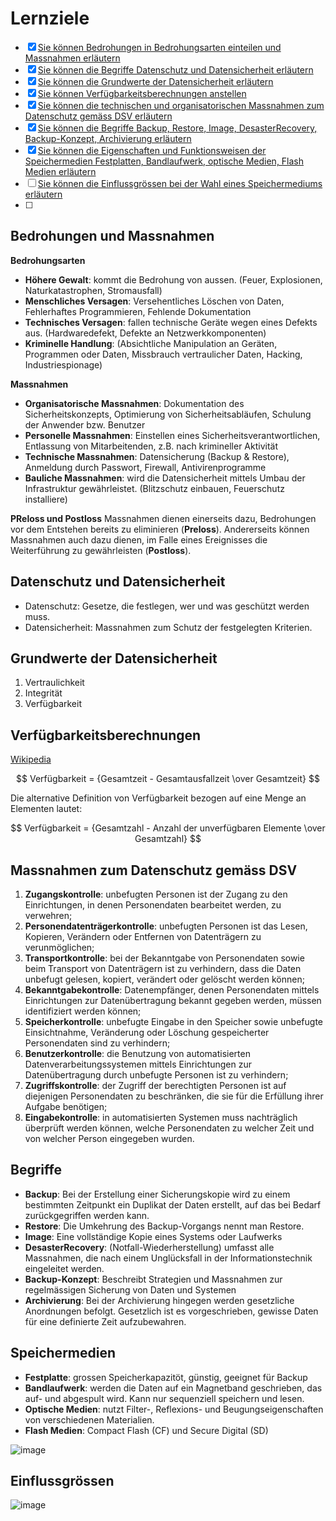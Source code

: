 # Lernziele
- [x] [Sie können Bedrohungen in Bedrohungsarten einteilen und Massnahmen erläutern](#bedrohungen-und-massnahmen)
- [x] [Sie können die Begriffe Datenschutz und Datensicherheit erläutern](#datenschutz-und-datensicherheit)
- [x] [Sie können die Grundwerte der Datensicherheit erläutern](#grundwerte-der-datensicherheit)
- [x] [Sie können Verfügbarkeitsberechnungen anstellen](#verfügbarkeitsberechnungen)
- [x] [Sie können die technischen und organisatorischen Massnahmen zum Datenschutz gemäss DSV erläutern](#massnahmen-zum-datenschutz-gemäss-dsv)
- [x] [Sie können die Begriffe Backup, Restore, Image, DesasterRecovery, Backup-Konzept, Archivierung erläutern](#begriffe)
- [x] [Sie können die Eigenschaften und Funktionsweisen der Speichermedien Festplatten, Bandlaufwerk, optische Medien, Flash Medien erläutern](#speichermedien)
- [ ] [Sie können die Einflussgrössen bei der Wahl eines Speichermediums erläutern](#einflussgrössen)
- [ ] 

## Bedrohungen und Massnahmen

**Bedrohungsarten**
- **Höhere Gewalt**: kommt die Bedrohung von aussen. (Feuer, Explosionen, Naturkatastrophen, Stromausfall)
- **Menschliches Versagen**: Versehentliches Löschen von Daten, Fehlerhaftes Programmieren, Fehlende Dokumentation
- **Technisches Versagen**: fallen technische Geräte wegen eines Defekts aus. (Hardwaredefekt, Defekte an Netzwerkkomponenten)
- **Kriminelle Handlung**: (Absichtliche Manipulation an Geräten, Programmen oder Daten, Missbrauch vertraulicher Daten, Hacking, Industriespionage)

**Massnahmen**
- **Organisatorische Massnahmen**: Dokumentation des Sicherheitskonzepts, Optimierung von Sicherheitsabläufen, Schulung der Anwender bzw. Benutzer
- **Personelle Massnahmen**: Einstellen eines Sicherheitsverantwortlichen, Entlassung von Mitarbeitenden, z.B. nach krimineller Aktivität
- **Technische Massnahmen**: Datensicherung (Backup & Restore), Anmeldung durch Passwort, Firewall, Antivirenprogramme
- **Bauliche Massnahmen**:  wird die Datensicherheit mittels Umbau der Infrastruktur gewährleistet. (Blitzschutz einbauen, Feuerschutz installiere)

**PReloss und Postloss**
Massnahmen dienen einerseits dazu, Bedrohungen vor dem Entstehen bereits zu eliminieren (**Preloss**). Andererseits können Massnahmen auch dazu dienen, im Falle eines Ereignisses die Weiterführung zu gewährleisten (**Postloss**).

## Datenschutz und Datensicherheit
- Datenschutz: Gesetze, die festlegen, wer und was geschützt werden muss.
- Datensicherheit: Massnahmen zum Schutz der festgelegten Kriterien.

## Grundwerte der Datensicherheit
1. Vertraulichkeit
2. Integrität
3. Verfügbarkeit

## Verfügbarkeitsberechnungen
[Wikipedia](https://de.wikipedia.org/wiki/Verf%C3%BCgbarkeit)

$$ Verfügbarkeit = {Gesamtzeit - Gesamtausfallzeit \over Gesamtzeit} $$

Die alternative Definition von Verfügbarkeit bezogen auf eine Menge an Elementen lautet:

$$ Verfügbarkeit = {Gesamtzahl - Anzahl der unverfügbaren Elemente \over Gesamtzahl} $$

## Massnahmen zum Datenschutz gemäss DSV
1. **Zugangskontrolle**: unbefugten Personen ist der Zugang zu den Einrichtungen, in denen Personendaten bearbeitet werden, zu verwehren;
2. **Personendatenträgerkontrolle**: unbefugten Personen ist das Lesen, Kopieren, Verändern oder Entfernen von Datenträgern zu verunmöglichen;
3. **Transportkontrolle**: bei der Bekanntgabe von Personendaten sowie beim Transport von Datenträgern ist zu verhindern, dass die Daten unbefugt gelesen, kopiert, verändert oder gelöscht werden können;
4. **Bekanntgabekontrolle**: Datenempfänger, denen Personendaten mittels Einrichtungen zur Datenübertragung bekannt gegeben werden, müssen identifiziert werden können;
5. **Speicherkontrolle**: unbefugte Eingabe in den Speicher sowie unbefugte Einsichtnahme, Veränderung oder Löschung gespeicherter Personendaten sind zu verhindern;
6. **Benutzerkontrolle**: die Benutzung von automatisierten Datenverarbeitungssystemen mittels Einrichtungen zur Datenübertragung durch unbefugte Personen ist zu verhindern;
7. **Zugriffskontrolle**: der Zugriff der berechtigten Personen ist auf diejenigen Personendaten zu beschränken, die sie für die Erfüllung ihrer Aufgabe benötigen;
8. **Eingabekontrolle**: in automatisierten Systemen muss nachträglich überprüft werden können, welche Personendaten zu welcher Zeit und von welcher Person eingegeben wurden.

## Begriffe
- **Backup**: Bei der Erstellung einer Sicherungskopie wird zu einem bestimmten Zeitpunkt ein Duplikat der Daten erstellt, auf das bei Bedarf zurückgegriffen werden kann. 
- **Restore**: Die Umkehrung des Backup-Vorgangs nennt man Restore.
- **Image**: Eine vollständige Kopie eines Systems oder Laufwerks
- **DesasterRecovery**: (Notfall-Wiederherstellung) umfasst alle Massnahmen, die nach einem Unglücksfall in der Informationstechnik eingeleitet werden.
- **Backup-Konzept**: Beschreibt Strategien und Massnahmen zur regelmässigen Sicherung von Daten und Systemen
- **Archivierung**: Bei der Archivierung hingegen werden gesetzliche Anordnungen befolgt. Gesetzlich ist es vorgeschrieben, gewisse Daten für eine definierte Zeit aufzubewahren. 

## Speichermedien

- **Festplatte**: grossen Speicherkapazitöt, günstig, geeignet für Backup
- **Bandlaufwerk**: werden die Daten auf ein Magnetband geschrieben, das auf- und abgespult wird. Kann nur sequenziell speichern und lesen.
- **Optische Medien**: nutzt Filter-, Reflexions- und Beugungseigenschaften von verschiedenen Materialien.
- **Flash Medien**: Compact Flash (CF) und Secure Digital (SD)

![image](https://github.com/user-attachments/assets/9ab72130-4831-44a5-a11b-be6c021e1ef6)

## Einflussgrössen

![image](https://github.com/user-attachments/assets/e9ef4a1d-36fe-4b82-876a-2025e8987be7)


##
